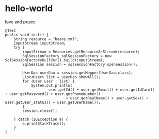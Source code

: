 # hello-world
love and peace

	@Test
	public void test() {
		String resource = "beans.xml";
		InputStream inputStream;
		try {
			inputStream = Resources.getResourceAsStream(resource);
			SqlSessionFactory sqlSessionFactory = new SqlSessionFactoryBuilder().build(inputStream);
			SqlSession session = sqlSessionFactory.openSession();

			UserDao userDao = session.getMapper(UserDao.class);
			List<User> list = userDao.showAll();
			for (User user : list) {
				System.out.println(
						user.getId() + user.getEmail() + user.getIdCard() + user.getPassword() + user.getPhoneNumber()
								+ user.getRealName() + user.getSex() + user.getUser_status() + user.getUserName());
			}
			session.close();

		} catch (IOException e) {
			e.printStackTrace();
		}
	}
